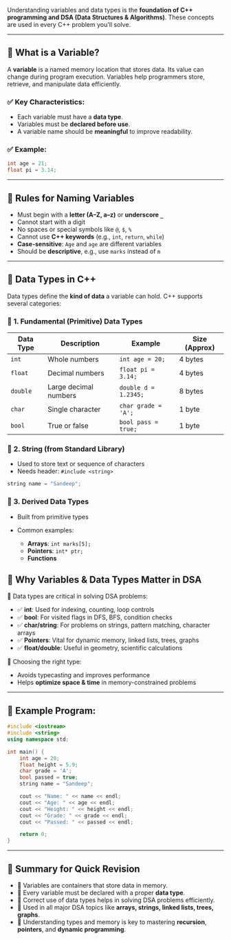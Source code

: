 
Understanding variables and data types is the **foundation of C++ programming and DSA (Data Structures & Algorithms)**. These concepts are used in every C++ problem you'll solve.

---

## 🔹 What is a Variable?

A **variable** is a named memory location that stores data. Its value can change during program execution. Variables help programmers store, retrieve, and manipulate data efficiently.

### ✅ Key Characteristics:

* Each variable must have a **data type**.
* Variables must be **declared before use**.
* A variable name should be **meaningful** to improve readability.

### ✅ Example:

```cpp
int age = 21;
float pi = 3.14;
```

---

## 🔹 Rules for Naming Variables

* Must begin with a **letter (A–Z, a–z)** or **underscore `_`**
* Cannot start with a digit
* No spaces or special symbols like `@`, `$`, `%`
* Cannot use **C++ keywords** (e.g., `int`, `return`, `while`)
* **Case-sensitive**: `Age` and `age` are different variables
* Should be **descriptive**, e.g., use `marks` instead of `m`

---

## 🔹 Data Types in C++

Data types define the **kind of data** a variable can hold. C++ supports several categories:

### 🔸 **1. Fundamental (Primitive) Data Types**

| Data Type | Description           | Example              | Size (Approx) |
| --------- | --------------------- | -------------------- | ------------- |
| `int`     | Whole numbers         | `int age = 20;`      | 4 bytes       |
| `float`   | Decimal numbers       | `float pi = 3.14;`   | 4 bytes       |
| `double`  | Large decimal numbers | `double d = 1.2345;` | 8 bytes       |
| `char`    | Single character      | `char grade = 'A';`  | 1 byte        |
| `bool`    | True or false         | `bool pass = true;`  | 1 byte        |

### 🔸 **2. String (from Standard Library)**

* Used to store text or sequence of characters
* Needs header: `#include <string>`

```cpp
string name = "Sandeep";
```

### 🔸 **3. Derived Data Types**

* Built from primitive types
* Common examples:

  * **Arrays**: `int marks[5];`
  * **Pointers**: `int* ptr;`
  * **Functions**


## 🔹 Why Variables & Data Types Matter in DSA

🔸 Data types are critical in solving DSA problems:

* ✅ **int**: Used for indexing, counting, loop controls
* ✅ **bool**: For visited flags in DFS, BFS, condition checks
* ✅ **char/string**: For problems on strings, pattern matching, character arrays
* ✅ **Pointers**: Vital for dynamic memory, linked lists, trees, graphs
* ✅ **float/double**: Useful in geometry, scientific calculations

🔸 Choosing the right type:

* Avoids typecasting and improves performance
* Helps **optimize space & time** in memory-constrained problems

---

## 🔹 Example Program:

```cpp
#include <iostream>
#include <string>
using namespace std;

int main() {
    int age = 20;
    float height = 5.9;
    char grade = 'A';
    bool passed = true;
    string name = "Sandeep";

    cout << "Name: " << name << endl;
    cout << "Age: " << age << endl;
    cout << "Height: " << height << endl;
    cout << "Grade: " << grade << endl;
    cout << "Passed: " << passed << endl;

    return 0;
}
```

---

## 🔹 Summary for Quick Revision

* 📌 Variables are containers that store data in memory.
* 📌 Every variable must be declared with a proper **data type**.
* 📌 Correct use of data types helps in solving DSA problems efficiently.
* 📌 Used in all major DSA topics like **arrays, strings, linked lists, trees, graphs**.
* 📌 Understanding types and memory is key to mastering **recursion**, **pointers**, and **dynamic programming**.

